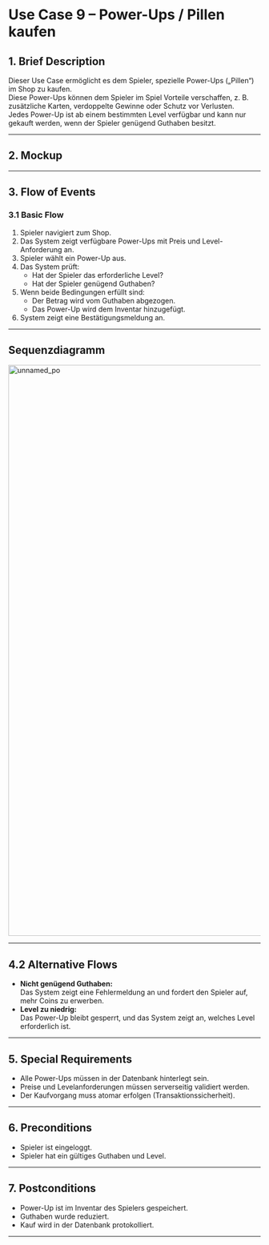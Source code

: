 # Use Case 9 – Power-Ups / Pillen kaufen

## 1. Brief Description
Dieser Use Case ermöglicht es dem Spieler, spezielle Power-Ups („Pillen“) im Shop zu kaufen.  
Diese Power-Ups können dem Spieler im Spiel Vorteile verschaffen, z. B. zusätzliche Karten, verdoppelte Gewinne oder Schutz vor Verlusten.  
Jedes Power-Up ist ab einem bestimmten Level verfügbar und kann nur gekauft werden, wenn der Spieler genügend Guthaben besitzt.

---

## 2. Mockup

---

<!--
## 3. Screenshots

---
-->
## 3. Flow of Events

### 3.1 Basic Flow
1. Spieler navigiert zum Shop.
2. Das System zeigt verfügbare Power-Ups mit Preis und Level-Anforderung an.
3. Spieler wählt ein Power-Up aus.
4. Das System prüft:
   - Hat der Spieler das erforderliche Level?
   - Hat der Spieler genügend Guthaben?
5. Wenn beide Bedingungen erfüllt sind:
   - Der Betrag wird vom Guthaben abgezogen.
   - Das Power-Up wird dem Inventar hinzugefügt.
6. System zeigt eine Bestätigungsmeldung an.

---

## Sequenzdiagramm
<img width="1370" height="1141" alt="unnamed_po" src="https://github.com/user-attachments/assets/2d26f2e6-b87e-4bda-8557-9bc1ae802381" />


---

## 4.2 Alternative Flows
- **Nicht genügend Guthaben:**  
  Das System zeigt eine Fehlermeldung an und fordert den Spieler auf, mehr Coins zu erwerben.
- **Level zu niedrig:**  
  Das Power-Up bleibt gesperrt, und das System zeigt an, welches Level erforderlich ist.

---

## 5. Special Requirements
- Alle Power-Ups müssen in der Datenbank hinterlegt sein.
- Preise und Levelanforderungen müssen serverseitig validiert werden.
- Der Kaufvorgang muss atomar erfolgen (Transaktionssicherheit).

---

## 6. Preconditions
- Spieler ist eingeloggt.
- Spieler hat ein gültiges Guthaben und Level.

---

## 7. Postconditions
- Power-Up ist im Inventar des Spielers gespeichert.
- Guthaben wurde reduziert.
- Kauf wird in der Datenbank protokolliert.

---

<!--
## 8. Save changes / Sync with server
Alle Käufe werden serverseitig validiert und mit der Datenbank synchronisiert.  
Inventar und Guthaben werden nach erfolgreichem Kauf aktualisiert.

---

## 9. Function Points
- Shop öffnen
- Power-Up auswählen
- Level- und Guthabenprüfung
- Power-Up dem Inventar hinzufügen
- Guthaben anpassen

-->
